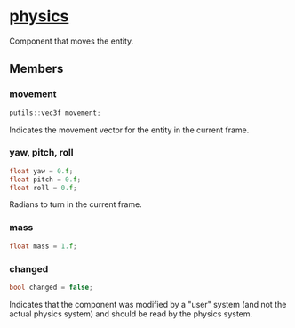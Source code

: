 # [physics](inertia.hpp)

Component that moves the entity.

## Members

### movement

```cpp
putils::vec3f movement;
```
Indicates the movement vector for the entity in the current frame.

### yaw, pitch, roll

```cpp
float yaw = 0.f;
float pitch = 0.f;
float roll = 0.f;
```

Radians to turn in the current frame.

### mass

```cpp
float mass = 1.f;
```

### changed

```cpp
bool changed = false;
```
Indicates that the component was modified by a "user" system (and not the actual physics system) and should be read by the physics system.